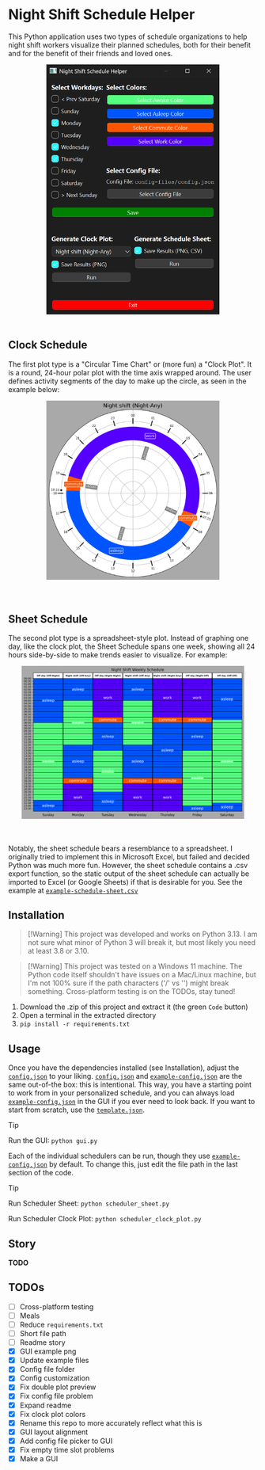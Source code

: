 # Night Shift Schedule Helper
This Python application uses two types of schedule organizations to help night shift workers visualize their planned schedules, both for their benefit and for the benefit of their friends and loved ones.

<div align="center">
    <img src="example-files/example-gui.png" alt="image" style="width:350px;height:auto;">
</div><br>


## Clock Schedule
The first plot type is a "Circular Time Chart" or (more fun) a "Clock Plot". It is a round, 24-hour polar plot with the time axis wrapped around. The user defines activity segments of the day to make up the circle, as seen in the example below:
<div align="center">
    <img src="example-files/example-night-shift.png" alt="image" style="width:350px;height:auto;">
</div><br><br>

## Sheet Schedule
The second plot type is a spreadsheet-style plot. Instead of graphing one day, like the clock plot, the Sheet Schedule spans one week, showing all 24 hours side-by-side to make trends easier to visualize. For example:
<div align="center">
    <img src="example-files/example-schedule-sheet.png" alt="image" style="width:450px;height:auto;">
</div><br><br>

Notably, the sheet schedule bears a resemblance to a spreadsheet. I originally tried to implement this in Microsoft Excel, but failed and decided Python was much more fun. However, the sheet schedule contains a .csv export function, so the static output of the sheet schedule can actually be imported to Excel (or Google Sheets) if that is desirable for you. See the example at [`example-schedule-sheet.csv`](example-files/example-schedule-sheet.csv)

## Installation
> [!Warning] This project was developed and works on Python 3.13. I am not sure what minor of Python 3 will break it, but most likely you need at least 3.8 or 3.10.

> [!Warning] This project was tested on a Windows 11 machine. The Python code itself shouldn't have issues on a Mac/Linux machine, but I'm not 100% sure if the path characters ('/' vs '\') might break something. Cross-platform testing is on the TODOs, stay tuned!
1. Download the .zip of this project and extract it (the green `Code` button)
2. Open a terminal in the extracted directory
3. `pip install -r requirements.txt`

## Usage

Once you have the dependencies installed (see Installation), adjust the [`config.json`](config-files/config.json) to your liking. [`config.json`](config-files/config.json) and [`example-config.json`](config-files/example-config.json) are the same out-of-the box: this is intentional. This way, you have a starting point to work from in your personalized schedule, and you can always load [`example-config.json`](config-files/example-config.json) in the GUI if you ever need to look back. If you want to start from scratch, use the [`template.json`](config-files/template.json).

> [!tip]
> Run the GUI: `python gui.py`

Each of the individual schedulers can be run, though they use [`example-config.json`](config-files/example-config.json) by default. To change this, just edit the file path in the last section of the code.

> [!tip]
> Run Scheduler Sheet: `python scheduler_sheet.py`
> 
> Run Scheduler Clock Plot: `python scheduler_clock_plot.py`

## Story
__TODO__

 ## TODOs
- [ ] Cross-platform testing
- [ ] Meals
- [ ] Reduce `requirements.txt`
- [ ] Short file path
- [ ] Readme story
- [X] GUI example png
- [X] Update example files
- [X] Config file folder
- [X] Config customization
- [X] Fix double plot preview
- [X] Fix config file problem
- [X] Expand readme
- [X] Fix clock plot colors
- [X] Rename this repo to more accurately reflect what this is
- [X] GUI layout alignment
- [X] Add config file picker to GUI
- [X] Fix empty time slot problems
- [x] Make a GUI
